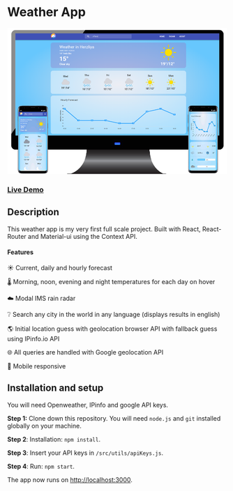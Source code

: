 # Weather App

![showcase image](/public/weather-app-showcase.png)

### [Live Demo](https://kadtamir-weather.netlify.app/)

## Description

This weather app is my very first full scale project. Built with React, React-Router and Material-ui using the Context API.

#### Features

:sunny: Current, daily and hourly forecast

:thermometer: Morning, noon, evening and night temperatures for each day on hover

:cloud: Modal IMS rain radar

:grey_question: Search any city in the world in any language (displays results in english)

:earth_americas: Initial location guess with geolocation browser API with fallback guess using IPinfo.io API

:globe_with_meridians: All queries are handled with Google geolocation API

:iphone: Mobile responsive

## Installation and setup

You will need Openweather, IPinfo and google API keys.

**Step 1:** Clone down this repository. You will need `node.js` and `git` installed globally on your machine.

**Step 2**: Installation: `npm install`.

**Step 3**: Insert your API keys in `/src/utils/apiKeys.js`.

**Step 4**: Run: `npm start`.

The app now runs on [http://localhost:3000](http://localhost:3000).
